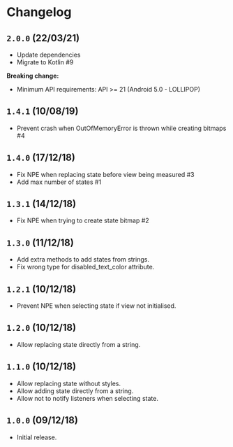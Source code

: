# Changelog

## `2.0.0` (22/03/21)

- Update dependencies
- Migrate to Kotlin #9

**Breaking change:**
- Minimum API requirements: API >= 21 (Android 5.0 - LOLLIPOP)

## `1.4.1` (10/08/19)

- Prevent crash when OutOfMemoryError is thrown while creating bitmaps #4

## `1.4.0` (17/12/18)

- Fix NPE when replacing state before view being measured #3
- Add max number of states #1

## `1.3.1` (14/12/18)

- Fix NPE when trying to create state bitmap #2

## `1.3.0` (11/12/18)

- Add extra methods to add states from strings.
- Fix wrong type for disabled_text_color attribute.

## `1.2.1` (10/12/18)

- Prevent NPE when selecting state if view not initialised.

## `1.2.0` (10/12/18)

- Allow replacing state directly from a string.

## `1.1.0` (10/12/18)

- Allow replacing state without styles.
- Allow adding state directly from a string.
- Allow not to notify listeners when selecting state.

## `1.0.0` (09/12/18)

- Initial release.
